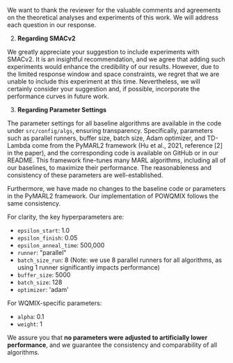 We want to thank the reviewer for the valuable comments and agreements on the theoretical analyses and experiments of this work. We will address each question in our response.

2. **Regarding SMACv2**

We greatly appreciate your suggestion to include experiments with SMACv2. It is an insightful recommendation, and we agree that adding such experiments would enhance the credibility of our results. However, due to the limited response window and space constraints, we regret that we are unable to include this experiment at this time. Nevertheless, we will certainly consider your suggestion and, if possible, incorporate the performance curves in future work.

3. **Regarding Parameter Settings**

The parameter settings for all baseline algorithms are available in the code under `src/config/algs`, ensuring transparency. Specifically, parameters such as parallel runners, buffer size, batch size, Adam optimizer, and TD-Lambda come from the PyMARL2 framework (Hu et al., 2021, reference [2] in the paper), and the corresponding code is available on GitHub or in our README. This framework fine-tunes many MARL algorithms, including all of our baselines, to maximize their performance. The reasonableness and consistency of these parameters are well-established.

Furthermore, we have made no changes to the baseline code or parameters in the PyMARL2 framework. Our implementation of POWQMIX follows the same consistency.

For clarity, the key hyperparameters are:

- `epsilon_start`: 1.0
- `epsilon_finish`: 0.05
- `epsilon_anneal_time`: 500,000
- `runner`: "parallel"
- `batch_size_run`: 8 (Note: we use 8 parallel runners for all algorithms, as using 1 runner significantly impacts performance)
- `buffer_size`: 5000
- `batch_size`: 128
- `optimizer`: 'adam'

For WQMIX-specific parameters:

- `alpha`: 0.1
- `weight`: 1

We assure you that **no parameters were adjusted to artificially lower performance**, and we guarantee the consistency and comparability of all algorithms.